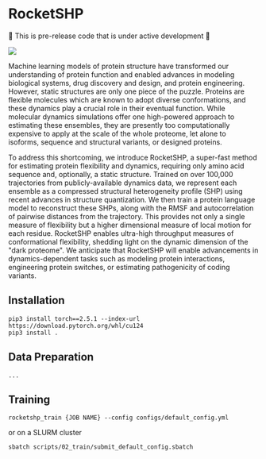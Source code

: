 # RocketSHP

🚧 This is pre-release code that is under active development 🚧

<a target="_blank" href="https://cookiecutter-data-science.drivendata.org/">
    <img src="https://img.shields.io/badge/CCDS-Project%20template-328F97?logo=cookiecutter" />
</a>

Machine learning models of protein structure have transformed our understanding of protein function and enabled advances in modeling biological systems, drug discovery and design, and protein engineering. However, static structures are only one piece of the puzzle. Proteins are flexible molecules which are known to adopt diverse conformations, and these dynamics play a crucial role in their eventual function. While molecular dynamics simulations offer one high-powered approach to estimating these ensembles, they are presently too computationally expensive to apply at the scale of the whole proteome, let alone to isoforms, sequence and structural variants, or designed proteins.

To address this shortcoming, we introduce RocketSHP, a super-fast method for estimating protein flexibility and dynamics, requiring only amino acid sequence and, optionally, a static structure. Trained on over 100,000 trajectories from publicly-available dynamics data, we represent each ensemble as a compressed structural heterogeneity profile (SHP) using recent advances in structure quantization. We then train a protein language model to reconstruct these SHPs, along with the RMSF and autocorrelation of pairwise distances from the trajectory. This provides not only a single measure of flexibility but a higher dimensional measure of local motion for each residue. RocketSHP enables ultra-high throughput measures of conformational flexibility,  shedding light on the dynamic dimension of the "dark proteome". We anticipate that RocketSHP will enable advancements in dynamics-dependent tasks such as modeling protein interactions, engineering protein switches, or estimating pathogenicity of coding variants.

## Installation

```
pip3 install torch==2.5.1 --index-url https://download.pytorch.org/whl/cu124
pip3 install .
```

## Data Preparation

```
...
```

## Training

```
rocketshp_train {JOB NAME} --config configs/default_config.yml
```

or on a SLURM cluster

```
sbatch scripts/02_train/submit_default_config.sbatch
```